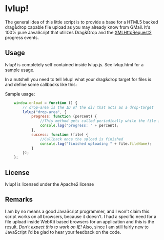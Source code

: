 lvlup!
======

The general idea of this little script is to provide a base for a HTML5 backed drag&drop capable file upload as you may already know from GMail.
It's 100% pure JavaScript that utilizes Drag&Drop and the [XMLHttpRequest2](http://www.w3.org/TR/XMLHttpRequest2/) progress events.

Usage
---------

lvlup! is completely self contained inside lvlup.js. See lvlup.html for a sample usage.

In a nutshell you need to tell lvlup! what your drag&drop target for files is and define some callbacks like this:

Sample usage:

```js
	window.onload = function () {
		// drop-area is the ID of the div that acts as a drop-target
		lvlup("drop-area", {
			progress: function (percent) {
				//This method gets called periodically while the file is being uploaded with it's progress
				console.log("progress: " + percent);
			},
			success: function (file) {
				//Callback once the upload is finished
				console.log("finished uploading " + file.fileName);
			}
		});
	};
```
License
-------

lvlup! is licensed under the Apache2 license

Remarks
-------

I am by no means a good JavaScript programmer, and I won't claim this script works on all browsers, because it doesn't. 
I had a specific need for a file upload inside WebKit based browsers for an application and this is the result. *Don't expect this to work on IE!*
Also, since I am still fairly new to JavaScript i'd be glad to hear your feedback on the code.
